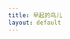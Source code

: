 ```yaml
---
title: 早起的鸟儿
layout: default
---
```

<div class="col-md-9">
<div id="myChart" style="width:100%;height:400px"><ul></ul></div>
<div id="moji_morning_title" style="display: none;" class="text-overflow">
<div class="moji_morning_detail pull-left">
    <p>坐标：东经<span class="longitude"></span>   北纬<span class="latitude"></span></p>
    <p>地址：<span class="location"></span></p>
    <p>时间：<span class="time"></span></p>
</div>
<div class="face pull-right" style="width:10%"></div>
</div>
</div>
<div class="col-md-3">
<div id="moji_morning_image"  style="display: none;">
    <p>NO.<span class="NO"></span> <span class="province"></span> <span class="time"></span></p>
    <div class="picture"></div>
</div>
</div>

<script src="{{ site.storage }}/assets/lib/echarts/full.min.js"></script>
<script src="{{ site.storage }}/assets/lib/echarts/china.js"></script>

<script type="text/javascript">
var option = {
    title: {
        text: '早起的鸟儿',
        subtext: "数据来自墨迹天气",
        left: 'center'
    },
    tooltip: {
        trigger: 'item',
        formatter: '{b}'
    },
    series: [
        {
            name: '中国',
            type: 'map',
            mapType: 'china',
            selectedMode : 'multiple',
            label: {
                normal: {
                    show: true
                },
                emphasis: {
                    show: true
                }
            }
        }
    ]
};
myChart = echarts.init(document.getElementById("myChart"));
function setArrow(picture){
    switch (picture.province_name) {
        case "内蒙古自治区":
            return {coord: [picture.longitude-3, picture.latitude+3]};
            break;
        case "新疆维吾尔自治区":
        case "云南省":
        case "西藏自治区":
            return {coord: [picture.longitude-8, picture.latitude]};
            break;
        case "山东省":
        case "海南省":
        case "江苏省":
        case "上海市":
        case "浙江省":
        case "福建省":
            return {coord: [picture.longitude+5, picture.latitude]};
            break;
        default:
            return {coord: [picture.longitude+10, picture.latitude]};
    }
}
function isInside(picture){
    return -1 < ["贵州省","四川省","湖北省","湖南省","重庆市","陕西省","山西省","青海省","甘肃省"].indexOf(picture.province_name)
}
function setMarkPoint(picture){
    if(!isInside(picture))return null;
    return {
        symbol: 'pin',
        symbolSize: picture.city_name.length*20,
        label: {
            normal: {
                show: true,
                formatter: function(d) {
                    return picture.city_name
                }
            }
        },
        itemStyle: {
            emphasis: {
                borderColor: '#ddd',
                borderWidth: 5
            }
        },
        data: [{
                name:  picture.city_name,
                coord: [picture.longitude,picture.latitude]
            }
        ]
    };
}
function setMarkLine(picture) {
    if(isInside(picture))return null;
    return {
        symbol: ["circle","arrow"],
        data: [
            [{
                name:  picture.city_name,
                coord: [picture.longitude,picture.latitude]
            },setArrow(picture)]
        ]
    };
}
function setLocation(picture){
    myChart.setOption(option);
    myChart.setOption({
        series: [{
            center: [picture.longitude,picture.latitude],
            zoom: 4,
            data:[
                {name: picture.province_name.replace(/省|市|自治区/,''), selected: true}
            ],
            markLine:  setMarkLine(picture),
            markPoint: setMarkPoint(picture),
            animationDurationUpdate: 1000,
            animationEasingUpdate: 'cubicInOut',
        }]
    });
}
window.addEventListener('load', function(){
    function display(picture, index){
        $("#moji_morning_title").hide();
        $("#moji_morning_image").hide();
        var cdn = {
            webp: "//cdn.moji002.com/images/webp/simgs/",
            jpg: "//cdn.moji002.com/images/sthumb/"
        };
        var src = picture["path"];
        console.log(picture);
        console.log(picture.province_name);
        setLocation(picture);
        $("#moji_morning_title .longitude").text(picture.longitude);
        $("#moji_morning_title .latitude").text(picture.latitude);
        $("#moji_morning_title .location").text(picture.location);
        $("#moji_morning_title .time").text((new Date(picture.create_time)).toLocaleString());
        $("#moji_morning_image .picture").html("<img src="+src+">");
        $("#moji_morning_image .time").text((new Date(picture.create_time)).toLocaleTimeString().slice(0,-3));
        $("#moji_morning_image .NO").text(index+1);
        $("#moji_morning_image .province").text(picture.province_name);
        $("#moji_morning_title").show();
        $("#moji_morning_image").show();
    };
    $.ajax({
        async: true,
        url: "//api.xjjfly.com:8080/jsonp/earlybird",
        dataType: "jsonp",
        data: {"page_length": 100},
        success:function(data){
            data.forEach(function(picture,index){
                setTimeout(display, 2000*index, picture, index)
            })
        }
    })

});
</script>
